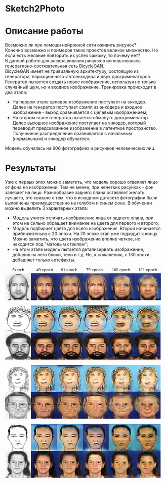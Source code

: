 # Sketch2Photo

# Описание работы
Возможно ли при помощи нейронной сети оживить рисунок?  
Конечно возможно и примеров таких проектов великое множество. Но если есть желание повторить их успех самому, то почему нет?  
В данной работе для раскрашивания рисунков использовалась генеративно-состязательная сеть <a href="https://github.com/junyanz/BicycleGAN"> BicycleGAN. </a> <br/>
BicycleGAN имеет не тривиальную архитектуру, состоящую из генератора, вариационного-автоэнкодера и двух дискриминаторов. Генератор пытается создать новое изображение, используя не только случайный шум, но и входное изображение. Тренировка происходит в два этапа:
<ul>
 <li> На первом этапе целевое изображение поступает на энкодер. Далее на генератор поступает сэмпл из энкодера и входное изображение - выход сравнивается с целевым изображением; </li>
 <li> На втором этапе генератор пытается обмануть дискриминатор. Далее выходное изображение поступает на энкодер, который переводит предсказанное изображение в латентное пространство. Полученное распределение сравнивается с начальным (нормальным) и энкодер обучатеся.</li>
</ul>  

Модель обучалась на 606 фотографиях и рисунков человеческих лиц.

# Результаты  

Уже с первых эпох можно заметить, что модель хорошо отделяет лицо от фона на изображении. Тем не менее, при нечетких рисунках - фон залезает на лицо.
Разнообразие заднего плана оставляет желать лучшего, это связано с тем, что в исходном датасете фотографии были выполнены преимущественно на голубом и синем фоне.
В обучении можно выделить 3 характерных этапа:

<ul>
 <li> Модель учится отличать изображение лица от заднего плана, при этом не сильно обращает внимание на цвета для первого и второго; </li>
 <li> Модель подбирает цвета для всего изображения. Второй начинается приблизительно с 20 эпохи. На 70 эпохе этап уже подходит к концу. Можно заметить, что цвета изображение вполне четкое, но находится под "матовым стеклом";  </li>
 <li> На этом этапе модель пытается детализирвать изображение, добавив на него блики, тени и т.д. Но, к сожалению, с 130 эпохи добавляет только артефакты. </li>
</ul>


<p> <img src="vis/1.png"> </p>
<p> <img src="vis/2.png"> </p>
<p> <img src="vis/3.png"> </p>
<p> <img src="vis/4.png"> </p>
